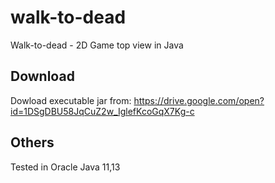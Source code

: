 # walk-to-dead
Walk-to-dead - 2D Game top view in Java

Download
--------------
Dowload executable jar from: https://drive.google.com/open?id=1DSgDBU58JqCuZ2w_IglefKcoGqX7Kg-c

Others
--------------
Tested in Oracle Java 11,13

